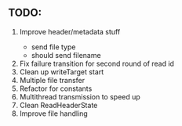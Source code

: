 <h2>TODO:</h2>
<ol>
  <li>Improve header/metadata stuff</li>
  <ul>
    <li>send file type</li>
    <li>should send filename</li>
  </ul>
  <li>Fix failure transition for second round of read id</li>
  <li>Clean up writeTarget start</li>
  <li>Multiple file transfer</li>
  <li>Refactor for constants</li>
  <li>Multithread transmission to speed up</li>
  <li>Clean ReadHeaderState</li>
  <li>Improve file handling</li>
</ol>
